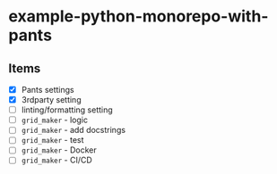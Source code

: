 # example-python-monorepo-with-pants

## Items
- [x] Pants settings
- [x] 3rdparty setting
- [ ] linting/formatting setting 
- [ ] `grid_maker` - logic
- [ ] `grid_maker` - add docstrings
- [ ] `grid_maker` - test
- [ ] `grid_maker` - Docker
- [ ] `grid_maker` - CI/CD
